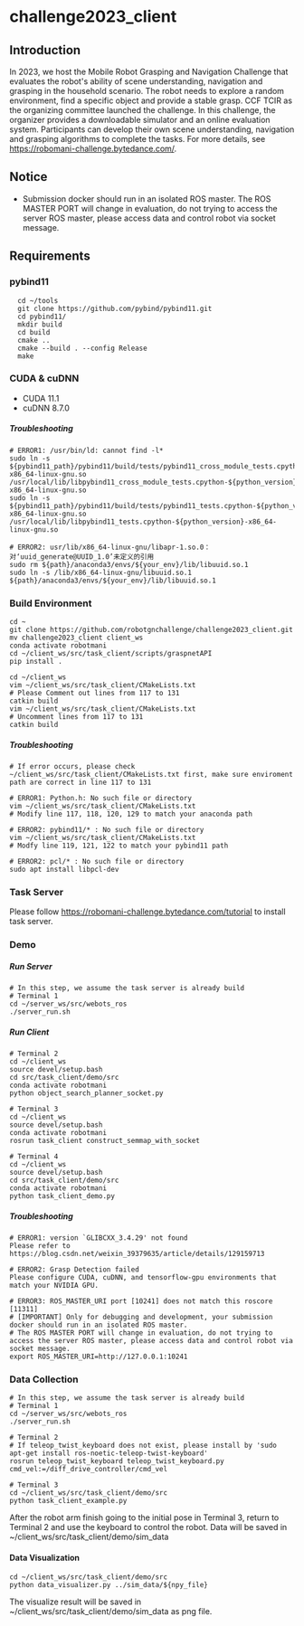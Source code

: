 # challenge2023_client

## Introduction
In 2023, we host the Mobile Robot Grasping and Navigation Challenge that evaluates the robot's ability of scene understanding, navigation and grasping in the household scenario. The robot needs to explore a random environment, find a specific object and provide a stable grasp. CCF TCIR as the organizing committee launched the challenge. In this challenge, the organizer provides a downloadable simulator and an online evaluation system. Participants can develop their own scene understanding, navigation and grasping algorithms to complete the tasks. For more details, see https://robomani-challenge.bytedance.com/.

## Notice
* Submission docker should run in an isolated ROS master. The ROS MASTER PORT will change in evaluation, do not trying to access the server ROS master, please access data and control robot via socket message.

## Requirements
### pybind11
```shell
  cd ~/tools
  git clone https://github.com/pybind/pybind11.git
  cd pybind11/
  mkdir build
  cd build
  cmake ..
  cmake --build . --config Release  
  make 
```

### CUDA & cuDNN
* CUDA 11.1
* cuDNN 8.7.0



##### Troubleshooting
```shell
# ERROR1: /usr/bin/ld: cannot find -l*
sudo ln -s ${pybind11_path}/pybind11/build/tests/pybind11_cross_module_tests.cpython-${python_version}-x86_64-linux-gnu.so /usr/local/lib/libpybind11_cross_module_tests.cpython-${python_version}-x86_64-linux-gnu.so
sudo ln -s ${pybind11_path}/pybind11/build/tests/pybind11_tests.cpython-${python_version}-x86_64-linux-gnu.so /usr/local/lib/libpybind11_tests.cpython-${python_version}-x86_64-linux-gnu.so

# ERROR2: usr/lib/x86_64-linux-gnu/libapr-1.so.0：对‘uuid_generate@UUID_1.0’未定义的引用
sudo rm ${path}/anaconda3/envs/${your_env}/lib/libuuid.so.1
sudo ln -s /lib/x86_64-linux-gnu/libuuid.so.1 ${path}/anaconda3/envs/${your_env}/lib/libuuid.so.1
```

### Build Environment
```shell
cd ~
git clone https://github.com/robotgnchallenge/challenge2023_client.git
mv challenge2023_client client_ws
conda activate robotmani
cd ~/client_ws/src/task_client/scripts/graspnetAPI
pip install .

cd ~/client_ws
vim ~/client_ws/src/task_client/CMakeLists.txt
# Please Comment out lines from 117 to 131
catkin build
vim ~/client_ws/src/task_client/CMakeLists.txt
# Uncomment lines from 117 to 131
catkin build
```

##### Troubleshooting
```shell
# If error occurs, please check ~/client_ws/src/task_client/CMakeLists.txt first, make sure enviroment path are correct in line 117 to 131

# ERROR1: Python.h: No such file or directory
vim ~/client_ws/src/task_client/CMakeLists.txt
# Modify line 117, 118, 120, 129 to match your anaconda path

# ERROR2: pybind11/* : No such file or directory
vim ~/client_ws/src/task_client/CMakeLists.txt
# Modfy line 119, 121, 122 to match your pybind11 path

# ERROR2: pcl/* : No such file or directory
sudo apt install libpcl-dev
```

### Task Server
Please follow https://robomani-challenge.bytedance.com/tutorial to install task server.

### Demo
##### Run Server
```shell
# In this step, we assume the task server is already build
# Terminal 1
cd ~/server_ws/src/webots_ros
./server_run.sh
```
##### Run Client
```shell
# Terminal 2
cd ~/client_ws
source devel/setup.bash
cd src/task_client/demo/src
conda activate robotmani
python object_search_planner_socket.py

# Terminal 3
cd ~/client_ws
source devel/setup.bash
conda activate robotmani
rosrun task_client construct_semmap_with_socket

# Terminal 4
cd ~/client_ws
source devel/setup.bash
cd src/task_client/demo/src
conda activate robotmani
python task_client_demo.py
```

##### Troubleshooting
```shell
# ERROR1: version `GLIBCXX_3.4.29' not found
Please refer to https://blog.csdn.net/weixin_39379635/article/details/129159713

# ERROR2: Grasp Detection failed
Please configure CUDA, cuDNN, and tensorflow-gpu environments that match your NVIDIA GPU.

# ERROR3: ROS_MASTER_URI port [10241] does not match this roscore [11311]
# [IMPORTANT] Only for debugging and development, your submission docker should run in an isolated ROS master. 
# The ROS MASTER PORT will change in evaluation, do not trying to access the server ROS master, please access data and control robot via socket message.
export ROS_MASTER_URI=http://127.0.0.1:10241

```

### Data Collection
```shell
# In this step, we assume the task server is already build
# Terminal 1
cd ~/server_ws/src/webots_ros
./server_run.sh
```

```shell
# Terminal 2
# If teleop_twist_keyboard does not exist, please install by 'sudo apt-get install ros-noetic-teleop-twist-keyboard'
rosrun teleop_twist_keyboard teleop_twist_keyboard.py cmd_vel:=/diff_drive_controller/cmd_vel
```

```shell
# Terminal 3
cd ~/client_ws/src/task_client/demo/src
python task_client_example.py
```
After the robot arm finish going to the initial pose in Terminal 3, return to Terminal 2 and use the keyboard to control the robot. Data will be saved in ~/client_ws/src/task_client/demo/sim_data

#### Data Visualization
```shell
cd ~/client_ws/src/task_client/demo/src
python data_visualizer.py ../sim_data/${npy_file}
```
The visualize result will be saved in ~/client_ws/src/task_client/demo/sim_data as png file.










